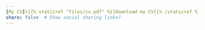 ```yaml
---
[My CV]({{% staticref "files/cv.pdf" %}}Download my CV{{% /staticref %}})
share: false  # Show social sharing links?
---
```

